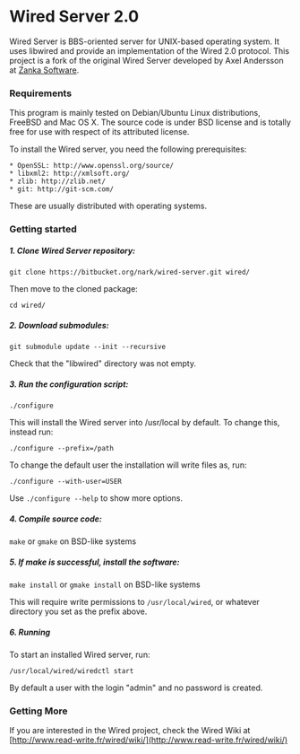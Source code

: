 # Wired Server 2.0

Wired Server is BBS-oriented server for UNIX-based operating system. It uses libwired and provide an implementation of the Wired 2.0 protocol. This project is a fork of the original Wired Server developed by Axel Andersson at [Zanka Software](http://zankasoftware.com/). 

### Requirements

This program is mainly tested on Debian/Ubuntu Linux distributions, FreeBSD and Mac OS X. The source code is under BSD license and is totally free for use with respect of its attributed license.

To install the Wired server, you need the following prerequisites:

	* OpenSSL: http://www.openssl.org/source/
	* libxml2: http://xmlsoft.org/
	* zlib: http://zlib.net/
	* git: http://git-scm.com/

These are usually distributed with operating systems.

### Getting started

##### 1. Clone Wired Server repository:

`git clone https://bitbucket.org/nark/wired-server.git wired/`

Then move to the cloned package:

`cd wired/`

##### 2. Download submodules:

`git submodule update --init --recursive`

Check that the "libwired" directory was not empty.

##### 3. Run the configuration script:

`./configure`

This will install the Wired server into /usr/local by default. To change this, instead run:

`./configure --prefix=/path`

To change the default user the installation will write files as, run:

`./configure --with-user=USER`

Use `./configure --help` to show more options.

##### 4. Compile source code:

`make` or `gmake` on BSD-like systems

##### 5. If make is successful, install the software:

`make install` or `gmake install` on BSD-like systems

This will require write permissions to `/usr/local/wired`, or whatever directory you set as the prefix above.


##### 6. Running

To start an installed Wired server, run:

`/usr/local/wired/wiredctl start`

By default a user with the login "admin" and no password is created.

### Getting More

If you are interested in the Wired project, check the Wired Wiki at [http://www.read-write.fr/wired/wiki/](http://www.read-write.fr/wired/wiki/)
